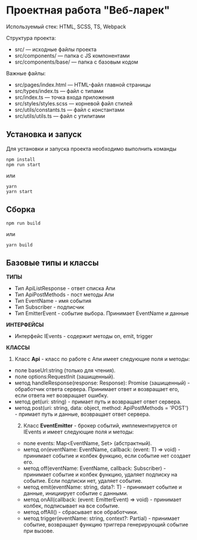 # Проектная работа "Веб-ларек"

Используемый стек: HTML, SCSS, TS, Webpack

Структура проекта:
- src/ — исходные файлы проекта
- src/components/ — папка с JS компонентами
- src/components/base/ — папка с базовым кодом

Важные файлы:
- src/pages/index.html — HTML-файл главной страницы
- src/types/index.ts — файл с типами
- src/index.ts — точка входа приложения
- src/styles/styles.scss — корневой файл стилей
- src/utils/constants.ts — файл с константами
- src/utils/utils.ts — файл с утилитами

## Установка и запуск
Для установки и запуска проекта необходимо выполнить команды

```
npm install
npm run start
```

или

```
yarn
yarn start
```
## Сборка

```
npm run build
```

или

```
yarn build
```
## Базовые типы и классы

**ТИПЫ**

- Тип ApiListResponse<Type> - ответ списка Апи
- Тип ApiPostMethods - пост методы Апи
- Тип EventName - имя события
- Тип Subscriber - подписчик
- Тип EmitterEvent - событие выбора. Принимает EventName и данные 

**ИНТЕРФЕЙСЫ**

- Интерфейс IEvents - содержит методы on, emit, trigger

**КЛАССЫ**

1. Класс **Api** - класс по работе с Апи имеет следующие поля и методы:
- поле baseUrl:string (только для чтения).
- поле options:RequestInit (зашищенный).
- метод handleResponse(response: Response): Promise<object> (зашищенный) - обработчик ответа сервера. Принимает ответ и возвращает его, если ответа нет возвращает ошибку.
- метод get(uri: string) - примает путь и возвращает ответ сервера.
- метод post(uri: string, data: object, method: ApiPostMethods = 'POST') - примает путь и данные, возвращает ответ сервера.

2. Класс **EventEmitter** - брокер событий, имплементируется от IEvents и имеет следующие поля и методы:
- поле events: Map<EventName, Set<Subscriber>> (абстрактный).
- метод on<T extends object>(eventName: EventName, callback: (event: T) => void) - принимает событие и колбек функцию, если событие нет создает его.
- метод off(eventName: EventName, callback: Subscriber) -  принимает событие и колбек функцию, удаляет подписку на событие. Если подписки нет, удаляет событие.
- метод emit<T extends object>(eventName: string, data?: T) - принимает событие и данные, инициирует событие с данными.
- метод onAll(callback: (event: EmitterEvent) => void) - принимает колбек, подписывает на все событие.
- метод offAll() - сбрасывает все обработчики.
- метод trigger<T extends object>(eventName: string, context?: Partial<T>) - принимает событие, возвращает функцию триггера генерирующий событие при вызове.

